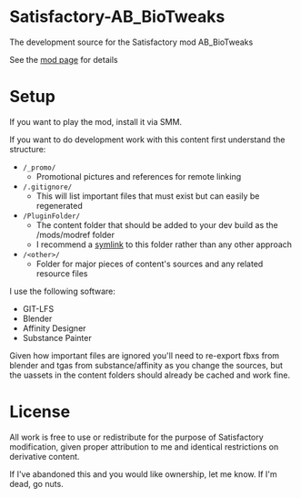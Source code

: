 # Satisfactory-AB_BioTweaks
The development source for the Satisfactory mod AB_BioTweaks

See the [mod page](https://ficsit.app/mod/AB_BioTweaks) for details

# Setup
If you want to play the mod, install it via SMM.

If you want to do development work with this content first understand the structure:
* `/_promo/`
  * Promotional pictures and references for remote linking
* `/.gitignore/`
  * This will list important files that must exist but can easily be regenerated
* `/PluginFolder/`
  * The content folder that should be added to your dev build as the /mods/modref folder
  * I recommend a [symlink](https://www.howtogeek.com/16226/complete-guide-to-symbolic-links-symlinks-on-windows-or-linux/) to this folder rather than any other approach
* `/<other>/`
  * Folder for major pieces of content's sources and any related resource files

I use the following software:

* GIT-LFS
* Blender
* Affinity Designer
* Substance Painter

Given how important files are ignored you'll need to re-export fbxs from blender and tgas from substance/affinity as you change the sources, but the uassets in the content folders should already be cached and work fine.

# License
All work is free to use or redistribute for the purpose of Satisfactory modification, given proper attribution to me and identical restrictions on derivative content.

If I've abandoned this and you would like ownership, let me know. If I'm dead, go nuts.

